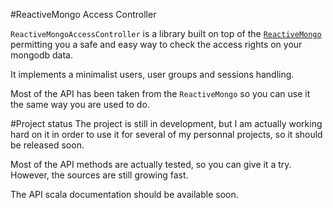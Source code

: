 #ReactiveMongo Access Controller

`ReactiveMongoAccessController` is a library built on top of the [`ReactiveMongo`](https://github.com/ReactiveMongo/ReactiveMongo) permitting you a safe and easy way to check the access rights on your mongodb data.

It implements a minimalist users, user groups and sessions handling.

Most of the API has been taken from the `ReactiveMongo` so you can use it the same way you are used to do.

#Project status
The project is still in development, but I am actually working hard on it in order to use it for several of my personnal projects, so it should be released soon.

Most of the API methods are actually tested, so you can give it a try. However, the sources are still growing fast.

The API scala documentation should be available soon.
